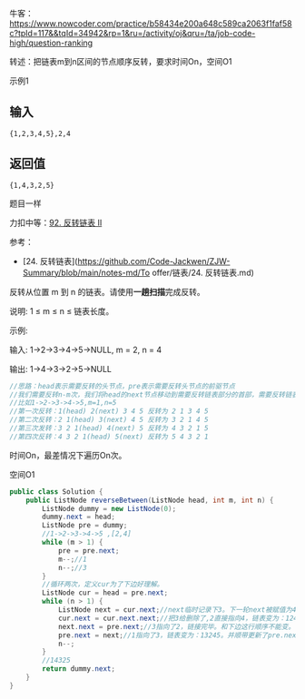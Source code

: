 牛客：https://www.nowcoder.com/practice/b58434e200a648c589ca2063f1faf58c?tpId=117&&tqId=34942&rp=1&ru=/activity/oj&qru=/ta/job-code-high/question-ranking



转述：把链表m到n区间的节点顺序反转，要求时间On，空间O1



示例1

## 输入

```
{1,2,3,4,5},2,4
```

## 返回值

```
{1,4,3,2,5}
```



题目一样



力扣中等：[92. 反转链表 II](https://leetcode-cn.com/problems/reverse-linked-list-ii/)

参考：

- [24. 反转链表](https://github.com/Code-Jackwen/ZJW-Summary/blob/main/notes-md/To offer/链表/24. 反转链表.md)



反转从位置 m 到 n 的链表。请使用**一趟扫描**完成反转。



说明:
1 ≤ m ≤ n ≤ 链表长度。



示例:

输入: 1->2->3->4->5->NULL, m = 2, n = 4

输出: 1->4->3->2->5->NULL





```cpp
//思路：head表示需要反转的头节点，pre表示需要反转头节点的前驱节点
//我们需要反转n-m次，我们将head的next节点移动到需要反转链表部分的首部，需要反转链表部分剩余节点依旧保持相对顺序即可
//比如1->2->3->4->5,m=1,n=5
//第一次反转：1(head) 2(next) 3 4 5 反转为 2 1 3 4 5
//第二次反转：2 1(head) 3(next) 4 5 反转为 3 2 1 4 5
//第三次发转：3 2 1(head) 4(next) 5 反转为 4 3 2 1 5
//第四次反转：4 3 2 1(head) 5(next) 反转为 5 4 3 2 1
```





时间On，最差情况下遍历On次。

空间O1

```java
public class Solution {
    public ListNode reverseBetween(ListNode head, int m, int n) {
        ListNode dummy = new ListNode(0);
        dummy.next = head;
        ListNode pre = dummy;
        //1->2->3->4->5	,[2,4]
        while (m > 1) {
            pre = pre.next;
            m--;//1
            n--;//3
        }
        //循环两次，定义cur为了下边好理解。
        ListNode cur = head = pre.next;
        while (n > 1) {
            ListNode next = cur.next;//next临时记录下3。下一轮next被赋值为4。
            cur.next = cur.next.next;//把3给删除了,2直接指向4，链表变为：1245。并顺带更新了cur.next的值。
            next.next = pre.next;//3指向了2，链接完毕。和下边这行顺序不能变。
            pre.next = next;//1指向了3，链表变为：13245。并顺带更新了pre.next的值。
            n--;
        }
        //14325
        return dummy.next;
    }
}
```

